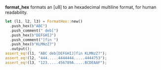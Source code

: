 **format_hex** formats an [u8] to an hexadecimal multiline format, for human readability.
```rust
let (l1, l2, l3) = FormatHex::new()
  .push_hex(b"ABC")
  .push_comment(" deb[")
  .push_hex(b"DEFGHIJ")
  .push_comment("]fin ")
  .push_hex(b"KLMNzZ?")
  .output();
assert_eq!(l1, "ABC deb[DEFGHIJ]fin KLMNzZ?");
assert_eq!(l2, "444.....4444444.....4444753");
assert_eq!(l3, "123.....456789A.....BCDEAAF");
```

